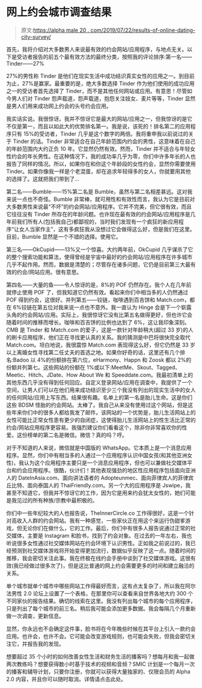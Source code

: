 # 网上约会城市调查结果

> 原文:[https://alpha male 20 . com/2019/07/22/results-of-online-dating-city-survey/](https://alphamale20.com/2019/07/22/results-of-online-dating-city-survey/)

首先，我将介绍对大多数男人来说最有效的约会网站/应用程序，与地点无关。以下是受访者报告的前五个最有效方法的最终分类，按照我的评论排序:第一名——Tinder——27%

27%的男性称 Tinder 是他们在现实生活中成功结识真实女性的应用之一。到目前为止，27%是赢家。最重要的是，绝大多数选择 Tinder 作为他们使用的成功应用之一的受访者首先选择了 Tinder，而不是其他任何网站或应用。有意思！尽管如今男人们对 Tinder 怨声载道，怨声载道，抱怨关注妓女、麦片等等，Tinder 显然是男人们用来成功网上约会的头号约会应用。

我实话实说。我很惊讶。我并不惊讶它是最大的网站/应用之一，但我惊讶的是它不仅是第一，而且以如此大的优势排名第一。我是说，该死的！排名第二的应用程序只有 15%的受访者，Tinder 几乎是这个数字的两倍。我将重申我以前说过的关于 Tinder 的话。Tinder 非常适合在自己年龄范围内约会的男性，这意味着在自己的年龄范围内大约正负 10 年。它显然仍然有效。然而，Tinder 并不适合与年轻女性约会的年长男性。在这种情况下，我的成功率几乎为零，你们中许多年长的人也报告了同样的情况。所以，如果你在和你这个年龄段的女性约会，显然你需要使用 Tinder。如果你像我一样是个老混蛋，却在追求年轻得多的女人，你就要用其他的选择了。这就把我们带到了…

第二名——Bumble——15%第二名是 Bumble，虽然与第二名相差甚远。这对我来说一点也不奇怪。Bumble 非常棒，就可用性和有效性而言，我认为它是目前对大多数男性来说最“不坏”的约会网站/应用程序。它并不完美，但它很有效，而且它往往没有 Tinder 所存在的年龄问题。也许现在最有效的约会网站/应用程序是几年前我们所有人(包括我自己)都鄙视的，当时我们发现有一个疯狂的新应用程序“让女人当家作主”，这有多疯狂我从没想过它会做得这么好，但是我们在这里。目前，Bumble 显然是一个不错的选择。使用它。

第三名——OkCupid——13%又一个惊喜。大约两年前，OkCupid 几乎谋杀了它的整个搜索功能和算法，使得曾经是宇宙中最好的约会网站/应用程序在许多城市几乎不起作用。然而，数据是清楚的；尽管存在诸多问题，它仍是目前第三大最有效的约会/网站应用。很有意思。

第四名——大量的鱼——令人惊讶的是，8%的 POF 仍然存在。我个人在几年前就停止使用 POF 了，但我知道它仍然有效。看起来你们中相当多的人仍然通过 POF 得到约会，这很好。并列第五——铰链，咖啡遇到百吉饼和 Match.com，都在 6%铰链在第五位对我来说一点也不意外。我一直认为 Hinge 会是下一个崭露头角的约会网站/应用。实际上，我很惊讶它没有比第五名做得更好，但也许它会随着时间的推移而增长。咖啡和百吉饼的比例也达到了 6%，这让我印象深刻。CMB 是 Tinder 和 Match.com 的爱子，这是一款针对年龄稍大(超过 33 岁)的人的刷卡应用程序，他们正在寻找更认真的关系。我的猜测是中巴将很快完全取代 Match.com。坦白地说，我很震惊 Match.com 表现得这么好，但它仍然是 33 岁以上离婚女性寻找第二任丈夫的首选之地。如果你好奇的话，这里还有几个排名:Badoo 以 4%的份额排在第六位，eHarmony、Happn 和 Zoosk 都以 2%的份额并列第七。这些网站的份额在 1%或以下:MeetMe、Skout、Tagged、Meetic、Hitch、JDate、How About We 和 Speeddate.com。我最初清单上的其他东西几乎没有得到任何回应。自定义登录网站/应用在调查中，我提供了一个空间，让男人们可以在他们用来成功结识至少三个我没有列出的现实生活中的女人的任何网站/应用上写东西。结果很有趣。名单上的第一名是胎儿生命。这是你们这些 BDSM 怪胎的约会网站。太棒了。我自己从来没有使用过这个网站，但是这些年来你们中的很多人都给我发了邮件。该网站的一个优势是，胎儿生活网站上的女性可能比正常女性患有更少的自闭症，这使得胎儿生活网站上的性生活比正常的约会/网站应用程序更容易。我强烈建议你们看看这个，除非你非常喜欢你的性爱。这份榜单的第二名是微信。微信？真的吗？哼。

对于不知道的人来说，微信就是中国版的 WhatsApp。它本质上是一个消息应用程序。显然，你们中有相当多的人通过一个应用程序认识中国女孩(和其他亚洲女性)，我认为这个应用程序主要只是一个消息应用程序，但也可以兼做社交媒体平台和约会应用程序。很酷，伙计们！其他表现强劲的地区性应用程序包括面向亚洲人的 DateInAsia.com、面向讲法语者的 Adopteunmec、面向菲律宾人的菲律宾丘比特、面向泰国人的 ThaiFriendly.com。另一个大的应用程序是 Jswipe，我甚至不知道它，但我并不惊讶它的工作，因为它是用来约会犹太女性的，她们可能是我见过的所有种族/宗教中最积极的。

你们中一些年纪较大的人也报告说，TheInnerCircle.co 工作得很好，这是一个针对高收入人群的约会网站。我有一种感觉，一些家伙正在用这个来运行伪甜爹游戏，但无论你们在做什么，它的工作。最后，你们中有很多人报告说通过正常的社交媒体，主要是 Instagram 和脸书，找到了约会对象。在过去的一年左右，我也听说很多女性通过社交媒体网站在约会环境下认识男性。正如我之前说过的，我已经预测到社交媒体游戏将开始变得更加流行，数据似乎反映了这一点。随着时间的推移，我会密切关注此事。我在终极在线约会手册中谈到了社交媒体游戏。这很有效(我已经做过很多次了)，但是这比普通的网上约会需要更多的时间和建立融洽的关系。

单个城市就单个城市中哪些网站工作得最好而言，这有点太复杂了，所以我在阿尔法男性 2.0 论坛上设置了一个表格，在那里你可以查看来自世界各地大约 300 个不同家伙的报告结果。确切的线索在这里。我没有列出每个城市的每个应用程序，只是列出了每个城市的前三名。稍后我可能会添加更多数据。我会每隔几个月重新做一次调查，更新信息。

显然，你永远也不会确定这件事，脸书将在今年晚些时候在其平台上引入一款约会应用。也许会，也许不会。它可能会改变游戏规则，也可能会失败，但我会密切关注它，并报告我的发现。

想要超过 35 个小时的如何改善女性生活和财务生活的播客吗？想每月和我一起做两次教练吗？想要获得数小时基于技术的视频和音频？SMIC 计划是一个每月一次的播客和辅导计划，只要你注册，你就可以获得大量独家的、仅限会员的 Alpha 2.0 内容，并且你可以随时取消。详情请点击此处。
